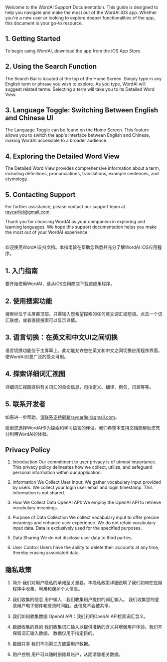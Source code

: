 Welcome to the WordAI Support Documentation. This guide is designed to help you navigate and make the most out of the WordAI iOS app. Whether you're a new user or looking to explore deeper functionalities of the app, this document is your go-to resource.


## 1. Getting Started

To begin using WordAI, download the app from the iOS App Store. 

## 2. Using the Search Function

The Search Bar is located at the top of the Home Screen. Simply type in any English term or phrase you wish to explore. As you type, WordAI will suggest related terms. Selecting a term will take you to its Detailed Word View.

## 3. Language Toggle: Switching Between English and Chinese UI

The Language Toggle can be found on the Home Screen. This feature allows you to switch the app's interface between English and Chinese, making WordAI accessible to a broader audience.

## 4. Exploring the Detailed Word View

The Detailed Word View provides comprehensive information about a term, including definitions, pronunciations, translations, example sentences, and etymology.


## 5. Contacting Support

For further assistance, please contact our support team at raycarllei@gmail.com. 

Thank you for choosing WordAI as your companion in exploring and learning languages. We hope this support documentation helps you make the most out of your WordAI experience.

##

欢迎使用WordAI支持文档。本指南旨在帮助您熟悉并充分了解WordAI iOS应用程序。
## 1. 入门指南

要开始使用WordAI，请从iOS应用商店下载该应用程序。

## 2. 使用搜索功能

搜索栏位于主屏幕顶部。只需输入您希望探索的任何英文词汇或短语。点击一个词汇联想，或者直接搜索可以显示详情。

## 3. 语言切换：在英文和中文UI之间切换

语言切换功能位于主屏幕上。此功能允许您在英文和中文之间切换应用程序界面，使WordAI对更广泛的受众可用。

## 4. 探索详细词汇视图

详细词汇视图提供有关词汇的全面信息，包括定义、翻译、例句、词源等等。

## 5. 联系开发者

如需进一步帮助，请联系支持邮箱raycarllei@gmail.com。

感谢您选择WordAI作为探索和学习语言的伴侣。我们希望本支持文档能帮助您充分利用WordAI的体验。

## Privacy Policy
1. Introduction
Our commitment to user privacy is of utmost importance. This privacy policy delineates how we collect, utilize, and safeguard personal information within our application.

2. Information We Collect
User Input: We gather vocabulary input provided by users.
We collect your login user email and login timestamp. This information is not shared.

3. How We Collect Data
OpenAI API: We employ the OpenAI API to retrieve vocabulary meanings.
4. Purpose of Data Collection
We collect vocabulary input to offer precise meanings and enhance user experience. We do not retain vocabulary input data.
Data is exclusively used for the specified purposes.
5. Data Sharing
We do not disclose user data to third parties.
6. User Control
Users have the ability to delete their accounts at any time, thereby erasing associated data.

## 隐私政策
1. 简介
我们对用户隐私的承诺至关重要。本隐私政策详细说明了我们如何在应用程序中收集、利用和保护个人信息。

2. 我们收集的信息
用户输入：我们收集用户提供的词汇输入。
我们收集您的登录用户电子邮件和登录时间戳。此信息不会被共享。

3. 我们如何收集数据
OpenAI API：我们利用OpenAI API检索词汇含义。
4. 数据收集的目的
我们收集词汇输入以提供准确的含义并增强用户体验。我们不保留词汇输入数据。
数据仅用于指定目的。
5. 数据共享
我们不向第三方披露用户数据。
6. 用户控制
用户可以随时删除其账户，从而清除相关数据。
